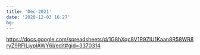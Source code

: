 ```yaml
---
title: 'Dec-2021'
date: '2020-12-03 16:27'
bg:
---
```


https://docs.google.com/spreadsheets/d/1G8hXqc8V1R9ZlU1Kaan8R58WR8ryZ9RFILjyplAWY6I/edit#gid=3370314
